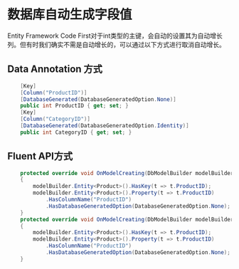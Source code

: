 # 数据库自动生成字段值

Entity Framework Code First对于int类型的主键，会自动的设置其为自动增长列。但有时我们确实不需是自动增长的，可以通过以下方式进行取消自动增长。

## Data Annotation 方式

```csharp
    [Key]
    [Column("ProductID")]
    [DatabaseGenerated(DatabaseGeneratedOption.None)]
    public int ProductID { get; set; }
    [Key]
    [Column("CategoryID")]
    [DatabaseGenerated(DatabaseGeneratedOption.Identity)]
    public int CategoryID { get; set; }
```

## Fluent API方式

```csharp
    protected override void OnModelCreating(DbModelBuilder modelBuilder)
    {
        modelBuilder.Entity<Product>().HasKey(t => t.ProductID);
        modelBuilder.Entity<Product>().Property(t => t.ProductID)
            .HasColumnName("ProductID")
            .HasDatabaseGeneratedOption(DatabaseGeneratedOption.None);
    }
    protected override void OnModelCreating(DbModelBuilder modelBuilder)
    {
        modelBuilder.Entity<Product>().HasKey(t => t.ProductID);
        modelBuilder.Entity<Product>().Property(t => t.ProductID)
            .HasColumnName("ProductID")
            .HasDatabaseGeneratedOption(DatabaseGeneratedOption.None);
    }
```